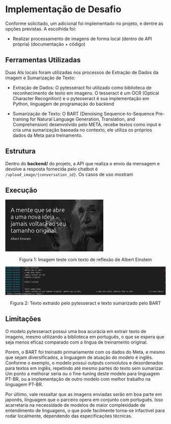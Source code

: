 # Implementação de Desafio

Conforme solicitado, um adicional foi implementado no projeto, e dentre as opções previstas. A escolhida foi:

- Realizar processamento de imagens de forma local (dentro de API própria) (documentação + código)

## Ferramentas Utilizadas

Duas AIs locais foram utilizadas nos processos de Extração de Dados da imagem e Sumarização de Texto:

- Extração de Dados: O pytesseract foi utilizado como biblioteca de reconhecimento de texto em imagens. O tesseract é um OCR (Optical Character Recognition) e o pytesseract é sua implementação em Python, linguagem de programação do backend

- Sumarização de Texto: O BART (Denoising Sequence-to-Sequence Pre-training for Natural Language Generation, Translation, and Comprehension) desenvolvido pelo META, recebe textos como input e cria uma sumarização baseada no contexto, ele utiliza os próprios dados da Meta para treinamento.

## Estrutura

Dentro do **backend/** do projeto, a API que realiza o envio da mensagem e devolve a resposta fornecida pelo chatbot é `/upload_image/{conversation_id}`. Os casos de uso mostram

## Execução

![Frase Albert Einstein](<imgs_desafio/Frase Albert Einstein.jpg>)

<div style="text-align: center;">
Figura 1: Imagem teste com texto de reflexão de Albert Einstein
</div>

![alt text](<imgs_desafio/Teste Desafio.png>)
<div style="text-align: center;">
Figura 2: Texto extraído pelo pytesseract e texto sumarizado pelo BART
</div>

## Limitações

O modelo pytesseract possui uma boa acurácia em extrair texto de imagens, mesmo utilizando a biblioteca em português, o que se espera que seja menos eficaz comparado com a língua de treinamento original.

Porém, o BART foi treinado primariamente com os dados do Meta, e mesmo que sejam diversificados, a linguagem de atuação do modelo é inglês. Conforme o exemplo, o modelo possui outputs convolutos e desordenados para textos em inglês, repetindo até mesmo partes do texto sem sumarizar. Um ponto a melhorar seria ou o fine-tuning deste modelo para linguagem PT-BR, ou a implementação de outro modelo com melhor trabalho na linguagem PT-BR.

Por último, vale ressaltar que as imagens enviadas serão em boa parte em japonês, linguagem que o parceiro opera em conjunto com português. Isso acarretaria na necessidade de modelos de maior complexidade de entendimento de linguagens, o que pode facilmente torna-se infactível para rodar localmente, dependendo das especificações técnicas.
